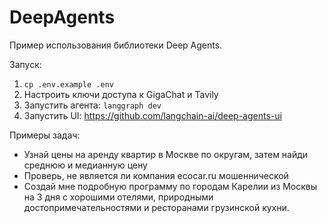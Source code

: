 # DeepAgents
Пример использования библиотеки Deep Agents.

Запуск:
1. `cp .env.example .env`
2. Настроить ключи доступа к GigaChat и Tavily
3. Запустить агента: `langgraph dev`
4. Запустить UI: https://github.com/langchain-ai/deep-agents-ui

Примеры задач:
- Узнай цены на аренду квартир в Москве по округам, затем найди среднюю и медианную цену
- Проверь, не является ли компания ecocar.ru мошеннической
- Создай мне подробную программу по городам Карелии из Москвы на 3 дня с хорошими отелями, природными достопримечательностями и ресторанами грузинской кухни.